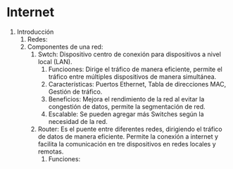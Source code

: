 # Internet

1. Introducción
    1. Redes: 
    2. Componentes de una red: 
        1. Swtch: Dispositivo centro de conexión para dispositivos a nivel local (LAN).
            1. Funcioones: Dirige el tráfico de manera eficiente, permite el tráfico entre múltiples dispositivos de manera simultánea.
            2. Características: Puertos Ethernet, Tabla de direcciones MAC, Gestión de tráfico.
            3. Beneficios: Mejora el rendimiento de la red al evitar la congestión de datos, permite la segmentación de red.
            4. Escalable: Se pueden agregar más Switches según la necesidad de la red.
        2. Router: Es el puente entre diferentes redes, dirigiendo el tráfico de datos de manera eficiente. Permite la conexión a internet y facilita la comunicación en tre dispositivos en redes locales y remotas.
            1. Funciones: 


        